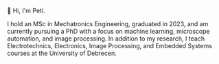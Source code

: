 👋 Hi, I'm Peti.

I hold an MSc in Mechatronics Engineering, graduated in 2023, and am currently pursuing a PhD with a focus on machine learning, microscope automation, and image processing. In addition to my research, I teach Electrotechnics, Electronics, Image Processing, and Embedded Systems courses at the University of Debrecen.
